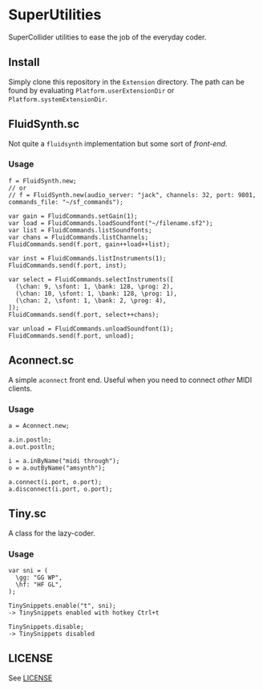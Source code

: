 # SuperUtilities

SuperCollider utilities to ease the job of the everyday coder.

## Install

Simply clone this repository in the `Extension` directory.
The path can be found by evaluating `Platform.userExtensionDir` or `Platform.systemExtensionDir`.


## FluidSynth.sc

Not quite a `fluidsynth` implementation but some sort of _front-end_.  

### Usage

```
f = FluidSynth.new;
// or
// f = FluidSynth.new(audio_server: "jack", channels: 32, port: 9801, commands_file: "~/sf_commands");

var gain = FluidCommands.setGain(1);
var load = FluidCommands.loadSoundfont("~/filename.sf2");
var list = FluidCommands.listSoundfonts;
var chans = FluidCommands.listChannels;
FluidCommands.send(f.port, gain++load++list);

var inst = FluidCommands.listInstruments(1);
FluidCommands.send(f.port, inst);

var select = FluidCommands.selectInstruments([
  (\chan: 9, \sfont: 1, \bank: 128, \prog: 2),
  (\chan: 10, \sfont: 1, \bank: 128, \prog: 1),
  (\chan: 2, \sfont: 1, \bank: 2, \prog: 4),
]);
FluidCommands.send(f.port, select++chans);

var unload = FluidCommands.unloadSoundfont(1);
FluidCommands.send(f.port, unload);
```

## Aconnect.sc

A simple `aconnect` front end. Useful when you need to connect _other_ MIDI clients.

### Usage

```
a = Aconnect.new;

a.in.postln;
a.out.postln;

i = a.inByName("midi through");
o = a.outByName("amsynth");

a.connect(i.port, o.port);
a.disconnect(i.port, o.port);
```


## Tiny.sc

A class for the lazy-coder.

### Usage

```
var sni = (
  \gg: "GG WP",
  \hf: "HF GL",
);
```

```
TinySnippets.enable("t", sni);
-> TinySnippets enabled with hotkey Ctrl+t
```

```
TinySnippets.disable;
-> TinySnippets disabled
```

## LICENSE

See [LICENSE](LICENSE)
